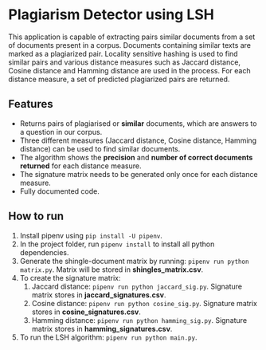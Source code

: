 # Plagiarism Detector using LSH

This application is capable of extracting pairs similar documents
from a set of documents present in a corpus. Documents
containing similar texts are marked as a plagiarized pair.
Locality sensitive hashing is used to find similar pairs and various
distance measures such as Jaccard distance, Cosine distance and
Hamming distance are used in the process. For each distance
measure, a set of predicted plagiarized pairs are returned.

## Features
* Returns pairs of plagiarised or **similar** documents, which are answers to a question in our corpus.
* Three different measures (Jaccard distance, Cosine distance, Hamming distance) can be used to find similar documents.
* The algorithm shows the **precision** and **number of correct documents returned** for each distance measure.
* The signature matrix needs to be generated only once for each distance measure.
* Fully documented code.

## How to run
1. Install pipenv using `pip install -U pipenv`.
2. In the project folder, run `pipenv install` to install all python dependencies.
3. Generate the shingle-document matrix by running: `pipenv run python matrix.py`. Matrix will be stored in **shingles_matrix.csv**.
4. To create the signature matrix:
	1. Jaccard distance: `pipenv run python jaccard_sig.py`.
		Signature matrix stores in **jaccard_signatures.csv**.
	2. Cosine distance: `pipenv run python cosine_sig.py`.
		Signature matrix stores in **cosine_signatures.csv**.
	3. Hamming distance: `pipenv run python hamming_sig.py`.
		Signature matrix stores in **hamming_signatures.csv**.
5. To run the LSH algorithm: `pipenv run python main.py`.
	
